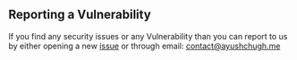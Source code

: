 ## Reporting a Vulnerability

If you find any security issues or any Vulnerability than you can report to us by either opening a new
[issue](https://github.com/aayushchugh/maya/issues/new) or through email: contact@ayushchugh.me
